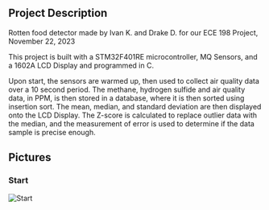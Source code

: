 ## Project Description
Rotten food detector made by Ivan K. and Drake D. for our ECE 198 Project, November 22, 2023

This project is built with a STM32F401RE microcontroller, MQ Sensors, and a 1602A LCD Display and programmed in C. 

Upon start, the sensors are warmed up, then used to collect air quality data over a 10 second period. The methane, hydrogen sulfide and air quality data, in PPM, is then stored in a database, where it is then sorted using insertion sort.
The mean, median, and standard deviation are then displayed onto the LCD Display. The Z-score is calculated to replace outlier data with the median, and the measurement of error is used to determine if the data sample is precise enough.
## Pictures

### Start

![Start](Screenshots/IMG_4891.png)


